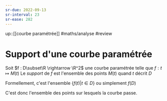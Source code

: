 ```yaml
---
sr-due: 2022-09-13
sr-interval: 23
sr-ease: 282
---
```


up::[[courbe paramétrée]]
#maths/analyse #review 
# Support d'une courbe paramétrée

Soit $f : D\subset\R \rightarrow \R^2$ une courbe paramétrée telle que $f: t\mapsto M(t)$
Le _support_ de $f$ est l'ensemble des points $M(t)$ quand $t$ décrit $D$

Formellement, c'est l'ensemble $\{f(t) | t\in D\}$ ou simplement $f(D)$

C'est donc l'ensemble des points sur lesquels la courbe passe.
